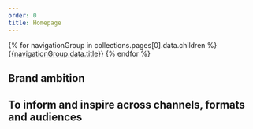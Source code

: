 ```yaml
---
order: 0
title: Homepage
---
```


<nav class="app-grid" style="--app-grid-columns: 2">
{% for navigationGroup in collections.pages[0].data.children %}
    <a class="app-link--card" href="{{navigationGroup.url}}">{{navigationGroup.data.title}}</a>
{% endfor %}
</nav>

## Brand ambition

## To inform and inspire across channels, formats and audiences

